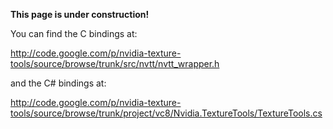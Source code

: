 **This page is under construction!**

You can find the C bindings at:

http://code.google.com/p/nvidia-texture-tools/source/browse/trunk/src/nvtt/nvtt_wrapper.h

and the C# bindings at:

http://code.google.com/p/nvidia-texture-tools/source/browse/trunk/project/vc8/Nvidia.TextureTools/TextureTools.cs